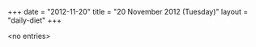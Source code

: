+++
date = "2012-11-20"
title = "20 November 2012 (Tuesday)"
layout = "daily-diet"
+++


\<no entries\>
